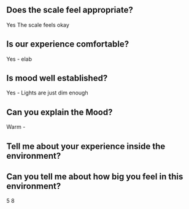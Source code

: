 
## Does the scale feel appropriate?
Yes The scale feels okay


## Is our experience comfortable?
Yes - elab

## Is mood well established?
Yes - Lights are just dim enough

## Can you explain the Mood?
Warm - 

## Tell me about your experience inside the environment?

## Can you tell me about how big you feel in this environment? 
5 8